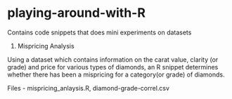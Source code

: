 # playing-around-with-R
Contains code snippets that does mini experiments on datasets

1. Mispricing Analysis 

Using a dataset which contains information on the carat value, clarity (or grade) and price for various types of diamonds, 
an R snippet determines whether there has been a mispricing for a category(or grade) of diamonds.

Files - mispricing_anlaysis.R, diamond-grade-correl.csv
